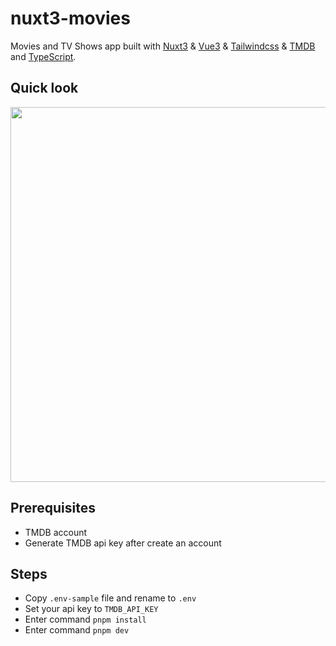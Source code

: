 # nuxt3-movies

Movies and TV Shows app built with [Nuxt3](https://v3.nuxtjs.org/) & [Vue3](https://vuejs.org/) & [Tailwindcss](https://tailwindcss.com/) & [TMDB](https://www.themoviedb.org/) and [TypeScript](https://www.typescriptlang.org/).

## Quick look

<p align="center">
<img src="https://user-images.githubusercontent.com/32745146/199554060-27b87788-baa9-46cd-9cb6-c34821a2c327.png" width="600" />
</p>


## Prerequisites

- TMDB account
- Generate TMDB api key after create an account

## Steps

- Copy `.env-sample` file and rename to `.env`
- Set your api key to `TMDB_API_KEY`
- Enter command `pnpm install`
- Enter command `pnpm dev`
